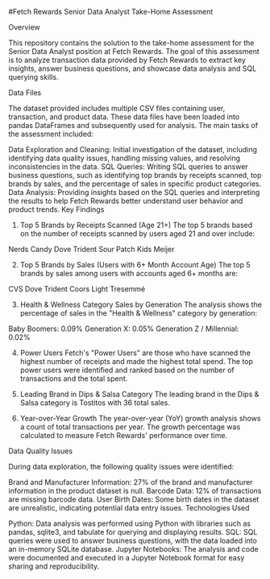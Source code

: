 #Fetch Rewards Senior Data Analyst Take-Home Assessment

Overview

This repository contains the solution to the take-home assessment for the Senior Data Analyst position at Fetch Rewards. The goal of this assessment is to analyze transaction data provided by Fetch Rewards to extract key insights, answer business questions, and showcase data analysis and SQL querying skills.

Data Files

The dataset provided includes multiple CSV files containing user, transaction, and product data. These data files have been loaded into pandas DataFrames and subsequently used for analysis. The main tasks of the assessment included:

Data Exploration and Cleaning: Initial investigation of the dataset, including identifying data quality issues, handling missing values, and resolving inconsistencies in the data.
SQL Queries: Writing SQL queries to answer business questions, such as identifying top brands by receipts scanned, top brands by sales, and the percentage of sales in specific product categories.
Data Analysis: Providing insights based on the SQL queries and interpreting the results to help Fetch Rewards better understand user behavior and product trends.
Key Findings

1. Top 5 Brands by Receipts Scanned (Age 21+)
The top 5 brands based on the number of receipts scanned by users aged 21 and over include:

Nerds Candy
Dove
Trident
Sour Patch Kids
Meijer

2. Top 5 Brands by Sales (Users with 6+ Month Account Age)
The top 5 brands by sales among users with accounts aged 6+ months are:

CVS
Dove
Trident
Coors Light
Tresemmé

3. Health & Wellness Category Sales by Generation
The analysis shows the percentage of sales in the "Health & Wellness" category by generation:

Baby Boomers: 0.09%
Generation X: 0.05%
Generation Z / Millennial: 0.02%

4. Power Users
Fetch's "Power Users" are those who have scanned the highest number of receipts and made the highest total spend. The top power users were identified and ranked based on the number of transactions and the total spent.


5. Leading Brand in Dips & Salsa Category
The leading brand in the Dips & Salsa category is Tostitos with 36 total sales.

6. Year-over-Year Growth
The year-over-year (YoY) growth analysis shows a count of total transactions per year. The growth percentage was calculated to measure Fetch Rewards' performance over time.

Data Quality Issues

During data exploration, the following quality issues were identified:

Brand and Manufacturer Information: 27% of the brand and manufacturer information in the product dataset is null.
Barcode Data: 12% of transactions are missing barcode data.
User Birth Dates: Some birth dates in the dataset are unrealistic, indicating potential data entry issues.
Technologies Used

Python: Data analysis was performed using Python with libraries such as pandas, sqlite3, and tabulate for querying and displaying results.
SQL: SQL queries were used to answer business questions, with the data loaded into an in-memory SQLite database.
Jupyter Notebooks: The analysis and code were documented and executed in a Jupyter Notebook format for easy sharing and reproducibility.



